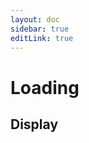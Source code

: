 ```yaml
---
layout: doc
sidebar: true
editLink: true
---
```


# Loading

## Display

<docs-display :component="Loading" :componentProps="componentProps" />

<script setup lang="ts">
import DocsDisplay from '../../components/docs-display/index.tsx';
import { Loading } from "../../../dist/bundle.js";
const componentProps = [
  {
    type: 'circle',
    show: true,
  }, {
    type: 'incomplete-circle',
    show: true,
  }
];
</script>

<style>
@import '../../../dist/style.css'
</style>

